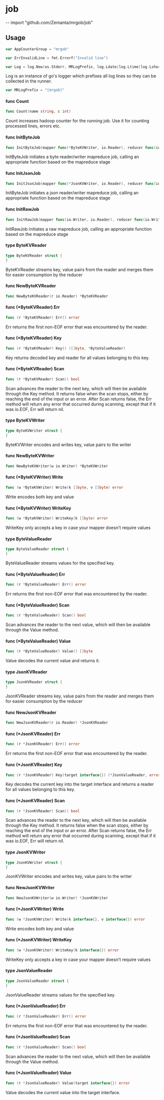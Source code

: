 # job
--
    import "github.com/Zemanta/mrgob/job"


## Usage

```go
var AppCounterGroup = "mrgob"
```

```go
var ErrInvalidLine = fmt.Errorf("Invalid line")
```

```go
var Log = log.New(os.Stderr, MRLogPrefix, log.Ldate|log.Ltime|log.Lshortfile)
```
Log is an instance of go's logger which prefixes all log lines so they can be
collected in the runner.

```go
var MRLogPrefix = "[mrgob]"
```

#### func  Count

```go
func Count(name string, c int)
```
Count increases hadoop counter for the running job. Use it for counting
processed lines, errors etc.

#### func  InitByteJob

```go
func InitByteJob(mapper func(*ByteKVWriter, io.Reader), reducer func(io.Writer, *ByteKVReader))
```
InitByteJob initiates a byte reader/writer mapreduce job, calling an appropriate
function based on the mapreduce stage

#### func  InitJsonJob

```go
func InitJsonJob(mapper func(*JsonKVWriter, io.Reader), reducer func(io.Writer, *JsonKVReader))
```
InitByteJob initiates a json reader/writer mapreduce job, calling an appropriate
function based on the mapreduce stage

#### func  InitRawJob

```go
func InitRawJob(mapper func(io.Writer, io.Reader), reducer func(io.Writer, io.Reader))
```
InitRawJob initiates a raw mapreduce job, calling an appropriate function based
on the mapreduce stage

#### type ByteKVReader

```go
type ByteKVReader struct {
}
```

ByteKVReader streams key, value pairs from the reader and merges them for easier
consumption by the reducer

#### func  NewByteKVReader

```go
func NewByteKVReader(r io.Reader) *ByteKVReader
```

#### func (*ByteKVReader) Err

```go
func (r *ByteKVReader) Err() error
```
Err returns the first non-EOF error that was encountered by the reader.

#### func (*ByteKVReader) Key

```go
func (r *ByteKVReader) Key() ([]byte, *ByteValueReader)
```
Key returns decoded key and reader for all values belonging to this key.

#### func (*ByteKVReader) Scan

```go
func (r *ByteKVReader) Scan() bool
```
Scan advances the reader to the next key, which will then be available through
the Key method. It returns false when the scan stops, either by reaching the end
of the input or an error. After Scan returns false, the Err method will return
any error that occurred during scanning, except that if it was io.EOF, Err will
return nil.

#### type ByteKVWriter

```go
type ByteKVWriter struct {
}
```

ByteKVWriter encodes and writes key, value pairs to the writer

#### func  NewByteKVWriter

```go
func NewByteKVWriter(w io.Writer) *ByteKVWriter
```

#### func (*ByteKVWriter) Write

```go
func (w *ByteKVWriter) Write(k []byte, v []byte) error
```
Write encodes both key and value

#### func (*ByteKVWriter) WriteKey

```go
func (w *ByteKVWriter) WriteKey(k []byte) error
```
WriteKey only accepts a key in case your mapper doesn't require values

#### type ByteValueReader

```go
type ByteValueReader struct {
}
```

ByteValueReader streams values for the specified key.

#### func (*ByteValueReader) Err

```go
func (r *ByteValueReader) Err() error
```
Err returns the first non-EOF error that was encountered by the reader.

#### func (*ByteValueReader) Scan

```go
func (r *ByteValueReader) Scan() bool
```
Scan advances the reader to the next value, which will then be available through
the Value method.

#### func (*ByteValueReader) Value

```go
func (r *ByteValueReader) Value() []byte
```
Value decodes the current value and returns it.

#### type JsonKVReader

```go
type JsonKVReader struct {
}
```

JsonKVReader streams key, value pairs from the reader and merges them for easier
consumption by the reducer

#### func  NewJsonKVReader

```go
func NewJsonKVReader(r io.Reader) *JsonKVReader
```

#### func (*JsonKVReader) Err

```go
func (r *JsonKVReader) Err() error
```
Err returns the first non-EOF error that was encountered by the reader.

#### func (*JsonKVReader) Key

```go
func (r *JsonKVReader) Key(target interface{}) (*JsonValueReader, error)
```
Key decodes the current key into the target interface and returns a reader for
all values belonging to this key.

#### func (*JsonKVReader) Scan

```go
func (r *JsonKVReader) Scan() bool
```
Scan advances the reader to the next key, which will then be available through
the Key method. It returns false when the scan stops, either by reaching the end
of the input or an error. After Scan returns false, the Err method will return
any error that occurred during scanning, except that if it was io.EOF, Err will
return nil.

#### type JsonKVWriter

```go
type JsonKVWriter struct {
}
```

JsonKVWriter encodes and writes key, value pairs to the writer

#### func  NewJsonKVWriter

```go
func NewJsonKVWriter(w io.Writer) *JsonKVWriter
```

#### func (*JsonKVWriter) Write

```go
func (w *JsonKVWriter) Write(k interface{}, v interface{}) error
```
Write encodes both key and value

#### func (*JsonKVWriter) WriteKey

```go
func (w *JsonKVWriter) WriteKey(k interface{}) error
```
WriteKey only accepts a key in case your mapper doesn't require values

#### type JsonValueReader

```go
type JsonValueReader struct {
}
```

JsonValueReader streams values for the specified key.

#### func (*JsonValueReader) Err

```go
func (r *JsonValueReader) Err() error
```
Err returns the first non-EOF error that was encountered by the reader.

#### func (*JsonValueReader) Scan

```go
func (r *JsonValueReader) Scan() bool
```
Scan advances the reader to the next value, which will then be available through
the Value method.

#### func (*JsonValueReader) Value

```go
func (r *JsonValueReader) Value(target interface{}) error
```
Value decodes the current value into the target interface.
